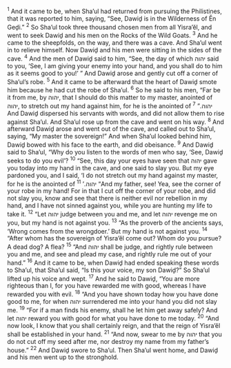<sup>1</sup> And it came to be, when Sha’ul had returned from pursuing the Philistines, that it was reported to him, saying, “See, Dawiḏ is in the Wilderness of Ĕn Geḏi.”
<sup>2</sup> So Sha’ul took three thousand chosen men from all Yisra’ĕl, and went to seek Dawiḏ and his men on the Rocks of the Wild Goats.
<sup>3</sup> And he came to the sheepfolds, on the way, and there was a cave. And Sha’ul went in to relieve himself. Now Dawiḏ and his men were sitting in the sides of the cave.
<sup>4</sup> And the men of Dawiḏ said to him, “See, the day of which יהוה said to you, ‘See, I am giving your enemy into your hand, and you shall do to him as it seems good to you!’ ” And Dawiḏ arose and gently cut off a corner of Sha’ul’s robe.
<sup>5</sup> And it came to be afterward that the heart of Dawiḏ smote him because he had cut the robe of Sha’ul.
<sup>6</sup> So he said to his men, “Far be it from me, by יהוה, that I should do this matter to my master, anointed of יהוה, to stretch out my hand against him, for he is the anointed of יהוה.”
<sup>7</sup> And Dawiḏ dispersed his servants with words, and did not allow them to rise against Sha’ul. And Sha’ul rose up from the cave and went on his way.
<sup>8</sup> And afterward Dawiḏ arose and went out of the cave, and called out to Sha’ul, saying, “My master the sovereign!” And when Sha’ul looked behind him, Dawiḏ bowed with his face to the earth, and did obeisance.
<sup>9</sup> And Dawiḏ said to Sha’ul, “Why do you listen to the words of men who say, ‘See, Dawiḏ seeks to do you evil’?
<sup>10</sup> “See, this day your eyes have seen that יהוה gave you today into my hand in the cave, and one said to slay you. But my eye pardoned you, and I said, ‘I do not stretch out my hand against my master, for he is the anointed of יהוה.’
<sup>11</sup> “And my father, see! Yea, see the corner of your robe in my hand! For in that I cut off the corner of your robe, and did not slay you, know and see that there is neither evil nor rebellion in my hand, and I have not sinned against you, while you are hunting my life to take it.
<sup>12</sup> “Let יהוה judge between you and me, and let יהוה revenge me on you, but my hand is not against you.
<sup>13</sup> “As the proverb of the ancients says, ‘Wrong comes from the wrongdoer.’ But my hand is not against you.
<sup>14</sup> “After whom has the sovereign of Yisra’ĕl come out? Whom do you pursue? A dead dog? A flea?
<sup>15</sup> “And יהוה shall be judge, and rightly rule between you and me, and see and plead my case, and rightly rule me out of your hand.”
<sup>16</sup> And it came to be, when Dawiḏ had ended speaking these words to Sha’ul, that Sha’ul said, “Is this your voice, my son Dawiḏ?” So Sha’ul lifted up his voice and wept.
<sup>17</sup> And he said to Dawiḏ, “You are more righteous than I, for you have rewarded me with good, whereas I have rewarded you with evil.
<sup>18</sup> “And you have shown today how you have done good to me, for when יהוה surrendered me into your hand you did not slay me.
<sup>19</sup> “For if a man finds his enemy, shall he let him get away safely? And let יהוה reward you with good for what you have done to me today.
<sup>20</sup> “And now look, I know that you shall certainly reign, and that the reign of Yisra’ĕl shall be established in your hand.
<sup>21</sup> “And now, swear to me by יהוה that you do not cut off my seed after me, nor destroy my name from my father’s house.”
<sup>22</sup> And Dawiḏ swore to Sha’ul. Then Sha’ul went home, and Dawiḏ and his men went up to the stronghold.
